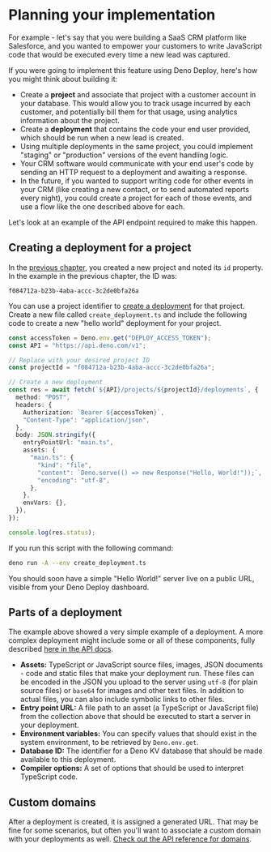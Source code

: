 # Planning your implementation

For example - let's say that you were building a SaaS CRM platform like
Salesforce, and you wanted to empower your customers to write JavaScript code
that would be executed every time a new lead was captured.

If you were going to implement this feature using Deno Deploy, here's how you
might think about building it:

- Create a **project** and associate that project with a customer account in
  your database. This would allow you to track usage incurred by each customer,
  and potentially bill them for that usage, using analytics information about
  the project.
- Create a **deployment** that contains the code your end user provided, which
  should be run when a new lead is created.
- Using multiple deployments in the same project, you could implement "staging"
  or "production" versions of the event handling logic.
- Your CRM software would communicate with your end user's code by sending an
  HTTP request to a deployment and awaiting a response.
- In the future, if you wanted to support writing code for other events in your
  CRM (like creating a new contact, or to send automated reports every night),
  you could create a project for each of those events, and use a flow like the
  one described above for each.

Let's look at an example of the API endpoint required to make this happen.

## Creating a deployment for a project

In the [previous chapter](./getting_started.md), you created a new project and
noted its `id` property. In the example in the previous chapter, the ID was:

```console
f084712a-b23b-4aba-accc-3c2de0bfa26a
```

You can use a project identifier to
[create a deployment](https://apidocs.deno.com/#get-/projects/-projectId-/deployments)
for that project. Create a new file called `create_deployment.ts` and include
the following code to create a new "hello world" deployment for your project.

```ts title="create_deployment.ts"
const accessToken = Deno.env.get("DEPLOY_ACCESS_TOKEN");
const API = "https://api.deno.com/v1";

// Replace with your desired project ID
const projectId = "f084712a-b23b-4aba-accc-3c2de0bfa26a";

// Create a new deployment
const res = await fetch(`${API}/projects/${projectId}/deployments`, {
  method: "POST",
  headers: {
    Authorization: `Bearer ${accessToken}`,
    "Content-Type": "application/json",
  },
  body: JSON.stringify({
    entryPointUrl: "main.ts",
    assets: {
      "main.ts": {
        "kind": "file",
        "content": `Deno.serve(() => new Response("Hello, World!"));`,
        "encoding": "utf-8",
      },
    },
    envVars: {},
  }),
});

console.log(res.status);
```

If you run this script with the following command:

```bash
deno run -A --env create_deployment.ts
```

You should soon have a simple "Hello World!" server live on a public URL,
visible from your Deno Deploy dashboard.

## Parts of a deployment

The example above showed a very simple example of a deployment. A more complex
deployment might include some or all of these components, fully described
[here in the API docs](https://apidocs.deno.com/#get-/projects/-projectId-/deployments).

- **Assets:** TypeScript or JavaScript source files, images, JSON documents -
  code and static files that make your deployment run. These files can be
  encoded in the JSON you upload to the server using `utf-8` (for plain source
  files) or `base64` for images and other text files. In addition to actual
  files, you can also include symbolic links to other files.
- **Entry point URL:** A file path to an asset (a TypeScript or JavaScript file)
  from the collection above that should be executed to start a server in your
  deployment.
- **Environment variables:** You can specify values that should exist in the
  system environment, to be retrieved by `Deno.env.get`.
- **Database ID:** The identifier for a Deno KV database that should be made
  available to this deployment.
- **Compiler options:** A set of options that should be used to interpret
  TypeScript code.

## Custom domains

After a deployment is created, it is assigned a generated URL. That may be fine
for some scenarios, but often you'll want to associate a custom domain with your
deployments as well.
[Check out the API reference for domains](https://apidocs.deno.com/#get-/organizations/-organizationId-/domains).
